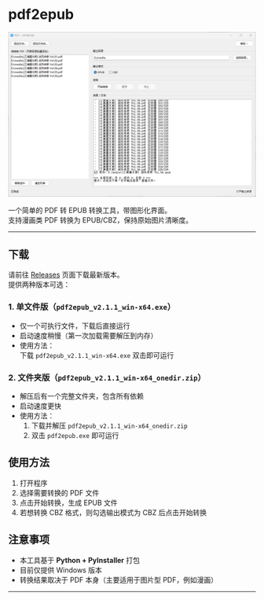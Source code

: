 # pdf2epub

![效果图](screenshot.png)

一个简单的 PDF 转 EPUB 转换工具，带图形化界面。  
支持漫画类 PDF 转换为 EPUB/CBZ，保持原始图片清晰度。  

---

## 下载
请前往 [Releases](../../releases) 页面下载最新版本。  
提供两种版本可选：

### 1. 单文件版（`pdf2epub_v2.1.1_win-x64.exe`）
- 仅一个可执行文件，下载后直接运行  
- 启动速度稍慢（第一次加载需要解压到内存）
- 使用方法：  
  下载 `pdf2epub_v2.1.1_win-x64.exe` 双击即可运行   

### 2. 文件夹版（`pdf2epub_v2.1.1_win-x64_onedir.zip`）
- 解压后有一个完整文件夹，包含所有依赖  
- 启动速度更快   
- 使用方法：  
  1. 下载并解压 `pdf2epub_v2.1.1_win-x64_onedir.zip`   
  2. 双击 `pdf2epub.exe` 即可运行  

## 使用方法
1. 打开程序  
2. 选择需要转换的 PDF 文件  
3. 点击开始转换，生成 EPUB 文件  
4. 若想转换 CBZ 格式，则勾选输出模式为 CBZ 后点击开始转换  

## 注意事项
- 本工具基于 **Python + PyInstaller** 打包  
- 目前仅提供 Windows 版本  
- 转换结果取决于 PDF 本身（主要适用于图片型 PDF，例如漫画）  

---

